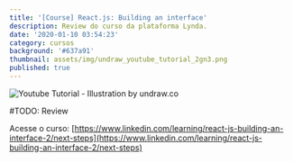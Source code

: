 ```yaml
---
title: '[Course] React.js: Building an interface'
description: Review do curso da plataforma Lynda.
date: '2020-01-10 03:54:23'
category: cursos
background: '#637a91'
thumbnail: assets/img/undraw_youtube_tutorial_2gn3.png
published: true
---
```

![Youtube Tutorial - Illustration by undraw.co](assets/img/undraw_youtube_tutorial_2gn3.png "Youtube Tutorial - Illustration by undraw.co")

#TODO: Review

Acesse o curso: [https://www.linkedin.com/learning/react-js-building-an-interface-2/next-steps](https://www.linkedin.com/learning/react-js-building-an-interface-2/next-steps)
